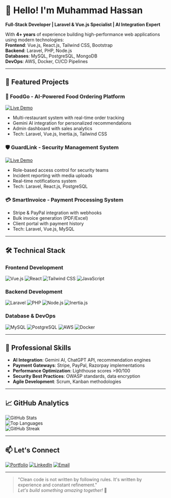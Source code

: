 # 👋 **Hello! I'm Muhammad Hassan**  
**Full-Stack Developer | Laravel & Vue.js Specialist | AI Integration Expert**  

With **4+ years** of experience building high-performance web applications using modern technologies:  
**Frontend**: Vue.js, React.js, Tailwind CSS, Bootstrap  
**Backend**: Laravel, PHP, Node.js  
**Databases**: MySQL, PostgreSQL, MongoDB  
**DevOps**: AWS, Docker, CI/CD Pipelines  

---

## 🚀 **Featured Projects**  

### 🍔 **FoodGo - AI-Powered Food Ordering Platform**  
[![Live Demo](https://img.shields.io/badge/Live_Demo-FoodGo-FF6B6B?style=for-the-badge)](https://food-go-app.codeflex.org)  
- Multi-restaurant system with real-time order tracking  
- Gemini AI integration for personalized recommendations  
- Admin dashboard with sales analytics  
- Tech: Laravel, Vue.js, Inertia.js, Tailwind CSS  

### 🛡️ **GuardLink - Security Management System**  
[![Live Demo](https://img.shields.io/badge/Live_Demo-GuardLink-4E73DF?style=for-the-badge)](https://guard-link-app.codeflex.org)  
- Role-based access control for security teams  
- Incident reporting with media uploads  
- Real-time notifications system  
- Tech: Laravel, React.js, PostgreSQL  

### 💳 **SmartInvoice - Payment Processing System**  
- Stripe & PayPal integration with webhooks  
- Bulk invoice generation (PDF/Excel)  
- Client portal with payment history  
- Tech: Laravel, Vue.js, MySQL  

---

## 🛠️ **Technical Stack**  

### **Frontend Development**  
![Vue.js](https://img.shields.io/badge/Vue.js-4FC08D?logo=vue.js&logoColor=white)
![React](https://img.shields.io/badge/React-61DAFB?logo=react&logoColor=black)
![Tailwind CSS](https://img.shields.io/badge/Tailwind_CSS-38B2AC?logo=tailwind-css&logoColor=white)
![JavaScript](https://img.shields.io/badge/JavaScript-F7DF1E?logo=javascript&logoColor=black)

### **Backend Development**  
![Laravel](https://img.shields.io/badge/Laravel-FF2D20?logo=laravel&logoColor=white)
![PHP](https://img.shields.io/badge/PHP-777BB4?logo=php&logoColor=white)
![Node.js](https://img.shields.io/badge/Node.js-339933?logo=node.js&logoColor=white)
![Inertia.js](https://img.shields.io/badge/Inertia.js-000000?logo=inertia&logoColor=white)

### **Database & DevOps**  
![MySQL](https://img.shields.io/badge/MySQL-4479A1?logo=mysql&logoColor=white)
![PostgreSQL](https://img.shields.io/badge/PostgreSQL-4169E1?logo=postgresql&logoColor=white)
![AWS](https://img.shields.io/badge/AWS-232F3E?logo=amazon-aws&logoColor=white)
![Docker](https://img.shields.io/badge/Docker-2496ED?logo=docker&logoColor=white)

---

## 🌟 **Professional Skills**  

- **AI Integration**: Gemini AI, ChatGPT API, recommendation engines  
- **Payment Gateways**: Stripe, PayPal, Razorpay implementations  
- **Performance Optimization**: Lighthouse scores >90/100  
- **Security Best Practices**: OWASP standards, data encryption  
- **Agile Development**: Scrum, Kanban methodologies  

---

## 📈 **GitHub Analytics**  

![GitHub Stats](https://github-readme-stats.vercel.app/api?username=MuhammadHassandeveloper&show_icons=true&theme=radical)  
![Top Languages](https://github-readme-stats.vercel.app/api/top-langs/?username=MuhammadHassandeveloper&layout=compact&theme=radical)  
![GitHub Streak](https://streak-stats.demolab.com?user=MuhammadHassandeveloper&theme=radical)  

---

## 📫 **Let's Connect**  

[![Portfolio](https://img.shields.io/badge/Portfolio-hassan.codeflex.org-9B59B6?style=for-the-badge)](http://hassan.codeflex.org)
[![LinkedIn](https://img.shields.io/badge/LinkedIn-Connect-0077B5?style=for-the-badge)](https://www.linkedin.com/in/muhammad-hassan-104993302/)
[![Email](https://img.shields.io/badge/Email-hassan.codeflex%40gmail.com-D14836?style=for-the-badge)](mailto:hassan.codeflex@gmail.com)

---

> "Clean code is not written by following rules. It's written by experience and constant refinement."  
> *Let's build something amazing together!* 🚀
